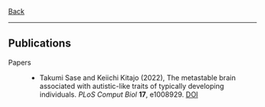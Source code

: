 [Back](/index.md)
* * *

## Publications

<dl>
<dt>Papers</dt>
    <dd><ul>
        <li>Takumi Sase and Keiichi Kitajo (2022), The metastable brain associated with autistic-like traits of typically developing individuals. <i>PLoS Comput Biol</i> <b>17</b>, e1008929. <a href="https://doi.org/10.1371/journal.pcbi.1008929">DOI</a></li>
    </ul></dd>
</dl>
